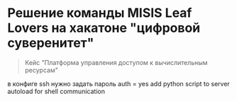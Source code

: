 # Решение команды MISIS Leaf Lovers на хакатоне "цифровой суверенитет"
> Кейс "Платформа управления доступом к вычислительным ресурсам"

в конфиге ssh нужно задать пароль auth = yes
add python script to server autoload for shell communication